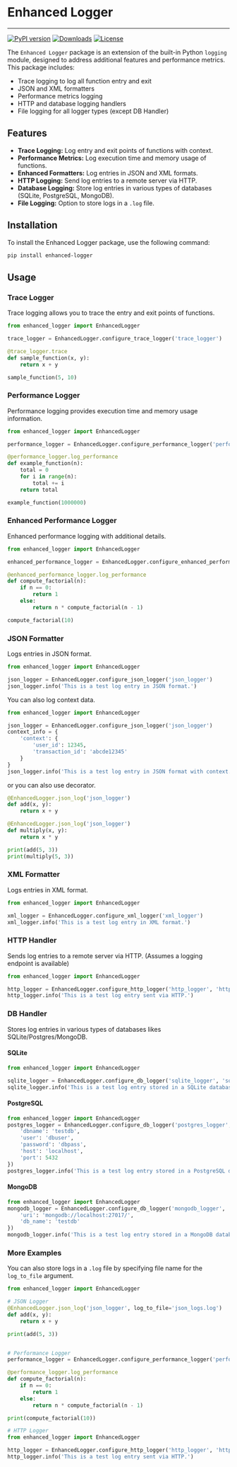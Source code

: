 # Enhanced Logger
--------------------------
[![PyPI version](https://badge.fury.io/py/enhanced_logger.svg)](https://pypi.org/project/enhanced-logger/)
[![Downloads](https://pepy.tech/badge/enhanced_logger)](https://pypi.org/project/enhanced-logger/)
[![License](https://img.shields.io/badge/license-MIT-blue.svg)](LICENSE)

The `Enhanced Logger` package is an extension of the built-in Python `logging` module, designed to address additional features and performance metrics. This package includes:

- Trace logging to log all function entry and exit
- JSON and XML formatters
- Performance metrics logging
- HTTP and database logging handlers
- File logging for all logger types (except DB Handler)

## Features

- **Trace Logging:** Log entry and exit points of functions with context.
- **Performance Metrics:** Log execution time and memory usage of functions.
- **Enhanced Formatters:** Log entries in JSON and XML formats.
- **HTTP Logging:** Send log entries to a remote server via HTTP.
- **Database Logging:** Store log entries in various types of databases (SQLite, PostgreSQL, MongoDB).
- **File Logging:** Option to store logs in a `.log` file.

## Installation

To install the Enhanced Logger package, use the following command:

```sh
pip install enhanced-logger
```

## Usage

### Trace Logger

Trace logging allows you to trace the entry and exit points of functions.

```python
from enhanced_logger import EnhancedLogger

trace_logger = EnhancedLogger.configure_trace_logger('trace_logger')

@trace_logger.trace
def sample_function(x, y):
    return x + y

sample_function(5, 10)

```

### Performance Logger

Performance logging provides execution time and memory usage information.

```python
from enhanced_logger import EnhancedLogger

performance_logger = EnhancedLogger.configure_performance_logger('performance_logger')

@performance_logger.log_performance
def example_function(n):
    total = 0
    for i in range(n):
        total += i
    return total

example_function(1000000)

```

### Enhanced Performance Logger

Enhanced performance logging with additional details.

```python
from enhanced_logger import EnhancedLogger

enhanced_performance_logger = EnhancedLogger.configure_enhanced_performance_logger('enhanced_performance_logger')

@enhanced_performance_logger.log_performance
def compute_factorial(n):
    if n == 0:
        return 1
    else:
        return n * compute_factorial(n - 1)

compute_factorial(10)

```
### JSON Formatter

Logs entries in JSON format.

```python
from enhanced_logger import EnhancedLogger

json_logger = EnhancedLogger.configure_json_logger('json_logger')
json_logger.info('This is a test log entry in JSON format.')

```
You can also log context data.
```python
from enhanced_logger import EnhancedLogger

json_logger = EnhancedLogger.configure_json_logger('json_logger')
context_info = {
    'context': {
        'user_id': 12345,
        'transaction_id': 'abcde12345'
    }
}
json_logger.info('This is a test log entry in JSON format with context.', extra=context_info)

```
or you can also use decorator.
```python
@EnhancedLogger.json_log('json_logger')
def add(x, y):
    return x + y

@EnhancedLogger.json_log('json_logger')
def multiply(x, y):
    return x * y

print(add(5, 3))
print(multiply(5, 3))

```

### XML Formatter

Logs entries in XML format.

```python
from enhanced_logger import EnhancedLogger

xml_logger = EnhancedLogger.configure_xml_logger('xml_logger')
xml_logger.info('This is a test log entry in XML format.')

```

### HTTP Handler

Sends log entries to a remote server via HTTP. (Assumes a logging endpoint is available)

```python
from enhanced_logger import EnhancedLogger

http_logger = EnhancedLogger.configure_http_logger('http_logger', 'http://example.com/log', method='POST', headers={'Content-Type': 'application/json'})
http_logger.info('This is a test log entry sent via HTTP.')

```

### DB Handler

Stores log entries in various types of databases likes SQLite/Postgres/MongoDB.

#### SQLite
```python
from enhanced_logger import EnhancedLogger

sqlite_logger = EnhancedLogger.configure_db_logger('sqlite_logger', 'sqlite', {'db_path': 'logs.db'})
sqlite_logger.info('This is a test log entry stored in a SQLite database.')

```

#### PostgreSQL
```python
from enhanced_logger import EnhancedLogger
postgres_logger = EnhancedLogger.configure_db_logger('postgres_logger', 'postgres', {
    'dbname': 'testdb',
    'user': 'dbuser',
    'password': 'dbpass',
    'host': 'localhost',
    'port': 5432
})
postgres_logger.info('This is a test log entry stored in a PostgreSQL database.')

```
#### MongoDB
```python
from enhanced_logger import EnhancedLogger
mongodb_logger = EnhancedLogger.configure_db_logger('mongodb_logger', 'mongodb', {
    'uri': 'mongodb://localhost:27017/',
    'db_name': 'testdb'
})
mongodb_logger.info('This is a test log entry stored in a MongoDB database.')

```
### More Examples
You can also store logs in a `.log` file by specifying file name for the `log_to_file` argument.

```python
from enhanced_logger import EnhancedLogger

# JSON Logger
@EnhancedLogger.json_log('json_logger', log_to_file='json_logs.log')
def add(x, y):
    return x + y

print(add(5, 3))


# Performance Logger
performance_logger = EnhancedLogger.configure_performance_logger('performance_logger', log_to_file='performance_logs.log')

@performance_logger.log_performance
def compute_factorial(n):
    if n == 0:
        return 1
    else:
        return n * compute_factorial(n - 1)

print(compute_factorial(10))

# HTTP Logger
from enhanced_logger import EnhancedLogger

http_logger = EnhancedLogger.configure_http_logger('http_logger', 'http://example.com/log', method='POST', headers={'Content-Type': 'application/json'}, log_to_file='http_logs.log')
http_logger.info('This is a test log entry sent via HTTP.')

```